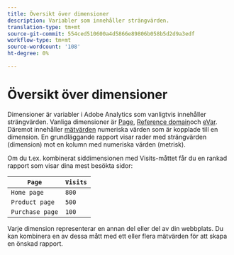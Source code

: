 ```yaml
---
title: Översikt över dimensioner
description: Variabler som innehåller strängvärden.
translation-type: tm+mt
source-git-commit: 554ced510600a4d5866e89806b058b5d2d9a3edf
workflow-type: tm+mt
source-wordcount: '108'
ht-degree: 0%

---
```



# Översikt över dimensioner

Dimensioner är variabler i Adobe Analytics som vanligtvis innehåller strängvärden. Vanliga dimensioner är [Page](page.md), [Reference domain](referring-domain.md)och [eVar](evar.md). Däremot innehåller [mätvärden](../metrics/overview.md) numeriska värden som är kopplade till en dimension. En grundläggande rapport visar rader med strängvärden (dimension) mot en kolumn med numeriska värden (metrisk).

Om du t.ex. kombinerat siddimensionen med Visits-måttet får du en rankad rapport som visar dina mest besökta sidor:

| `Page` | `Visits` |
| --- | --- |
| `Home page` | `800` |
| `Product page` | `500` |
| `Purchase page` | `100` |

Varje dimension representerar en annan del eller del av din webbplats. Du kan kombinera en av dessa mått med ett eller flera mätvärden för att skapa en önskad rapport.
